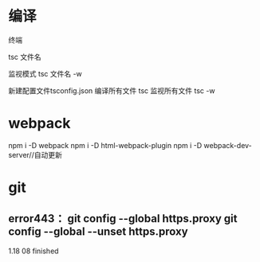 # 编译

终端

tsc 文件名

监视模式
tsc 文件名 -w

新建配置文件tsconfig.json
编译所有文件 tsc
监视所有文件 tsc -w

# webpack
npm i -D webpack
npm i -D html-webpack-plugin
npm i -D webpack-dev-server//自动更新
# git
error443：
git config --global https.proxy
git config --global --unset https.proxy
------

1.18 08 finished
